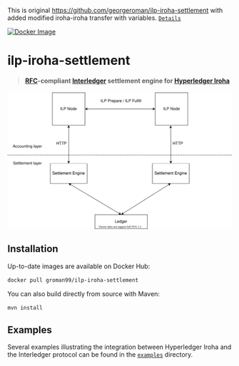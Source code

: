 This is original https://github.com/georgeroman/ilp-iroha-settlement with added modified iroha-iroha transfer with variables. [`Details`](,/examples/yodiss) 

[![Docker Image](https://img.shields.io/docker/cloud/build/groman99/ilp-iroha-settlement?style=flat-square)](https://hub.docker.com/repository/docker/groman99/ilp-iroha-settlement)

# ilp-iroha-settlement

> #### [RFC](https://interledger.org/rfcs/0038-settlement-engines)-compliant [Interledger](https://interledger.org) settlement engine for [Hyperledger Iroha](https://github.com/hyperledger/iroha)

![ILP settlement structure](./images/structure.svg)

## Installation

Up-to-date images are available on Docker Hub:
```bash
docker pull groman99/ilp-iroha-settlement
```

You can also build directly from source with Maven:
```bash
mvn install
```

## Examples

Several examples illustrating the integration between Hyperledger Iroha and the Interledger protocol can be found in the [`examples`](,/examples) directory.
